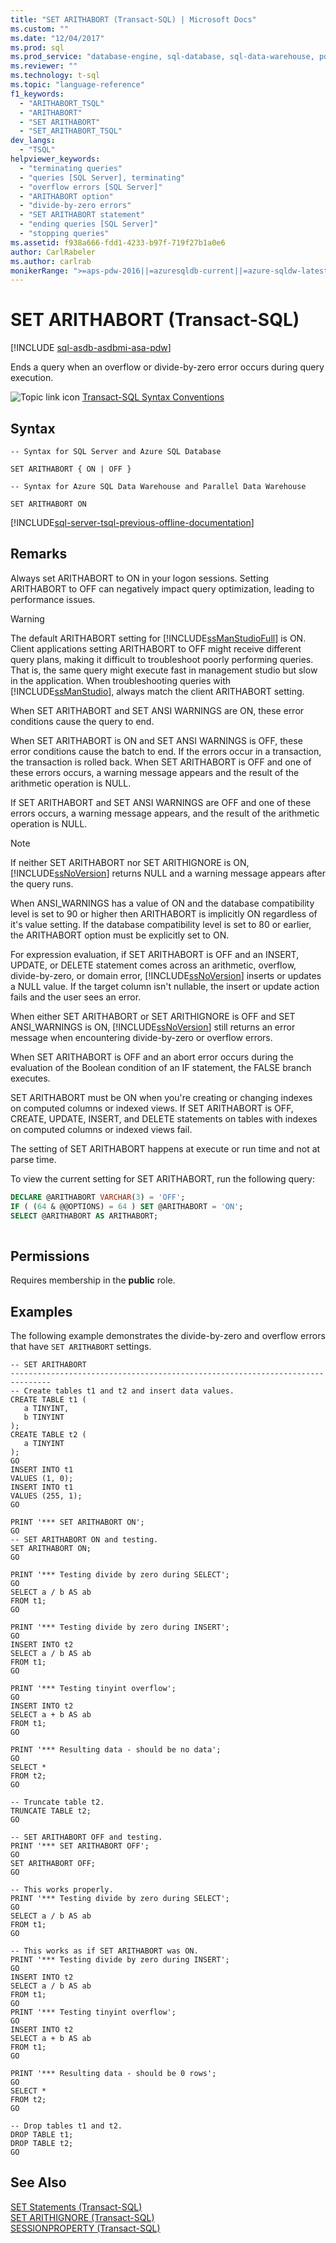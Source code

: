 ```yaml
---
title: "SET ARITHABORT (Transact-SQL) | Microsoft Docs"
ms.custom: ""
ms.date: "12/04/2017"
ms.prod: sql
ms.prod_service: "database-engine, sql-database, sql-data-warehouse, pdw"
ms.reviewer: ""
ms.technology: t-sql
ms.topic: "language-reference"
f1_keywords: 
  - "ARITHABORT_TSQL"
  - "ARITHABORT"
  - "SET ARITHABORT"
  - "SET_ARITHABORT_TSQL"
dev_langs: 
  - "TSQL"
helpviewer_keywords: 
  - "terminating queries"
  - "queries [SQL Server], terminating"
  - "overflow errors [SQL Server]"
  - "ARITHABORT option"
  - "divide-by-zero errors"
  - "SET ARITHABORT statement"
  - "ending queries [SQL Server]"
  - "stopping queries"
ms.assetid: f938a666-fdd1-4233-b97f-719f27b1a0e6
author: CarlRabeler
ms.author: carlrab
monikerRange: ">=aps-pdw-2016||=azuresqldb-current||=azure-sqldw-latest||>=sql-server-2016||=sqlallproducts-allversions||>=sql-server-linux-2017||=azuresqldb-mi-current"
---
```

# SET ARITHABORT (Transact-SQL)
[!INCLUDE [sql-asdb-asdbmi-asa-pdw](../../includes/applies-to-version/sql-asdb-asdbmi-asa-pdw.md)]

Ends a query when an overflow or divide-by-zero error occurs during query execution.  
  
![Topic link icon](../../database-engine/configure-windows/media/topic-link.gif "Topic link icon") [Transact-SQL Syntax Conventions](../../t-sql/language-elements/transact-sql-syntax-conventions-transact-sql.md)  
  
## Syntax  
  
```syntaxsql
-- Syntax for SQL Server and Azure SQL Database
  
SET ARITHABORT { ON | OFF }
```

```syntaxsql
-- Syntax for Azure SQL Data Warehouse and Parallel Data Warehouse

SET ARITHABORT ON
```
  
[!INCLUDE[sql-server-tsql-previous-offline-documentation](../../includes/sql-server-tsql-previous-offline-documentation.md)]

## Remarks
Always set ARITHABORT to ON in your logon sessions. Setting ARITHABORT to OFF can negatively impact query optimization, leading to performance issues.  
  
> [!WARNING]  
>  The default ARITHABORT setting for [!INCLUDE[ssManStudioFull](../../includes/ssmanstudiofull-md.md)] is ON. Client applications setting ARITHABORT to OFF might receive different query plans, making it difficult to troubleshoot poorly performing queries. That is, the same query might execute fast in management studio but slow in the application. When troubleshooting queries with [!INCLUDE[ssManStudio](../../includes/ssmanstudio-md.md)], always match the client ARITHABORT setting.  
  
When SET ARITHABORT and SET ANSI WARNINGS are ON, these error conditions cause the query to end.  
  
When SET ARITHABORT is ON and SET ANSI WARNINGS is OFF, these error conditions cause the batch to end. If the errors occur in a transaction, the transaction is rolled back. When SET ARITHABORT is OFF and one of these errors occurs, a warning message appears and the result of the arithmetic operation is NULL.  
  
If SET ARITHABORT and SET ANSI WARNINGS are OFF and one of these errors occurs, a warning message appears, and the result of the arithmetic operation is NULL.  
  
> [!NOTE]  
>  If neither SET ARITHABORT nor SET ARITHIGNORE is ON, [!INCLUDE[ssNoVersion](../../includes/ssnoversion-md.md)] returns NULL and a warning message appears after the query runs.  
  
When ANSI_WARNINGS has a value of ON and the database compatibility level is set to 90 or higher then ARITHABORT is implicitly ON regardless of it's value setting. If the database compatibility level is set to 80 or earlier, the ARITHABORT option must be explicitly set to ON.  
  
For expression evaluation, if SET ARITHABORT is OFF and an INSERT, UPDATE, or DELETE statement comes across an arithmetic, overflow, divide-by-zero, or domain error, [!INCLUDE[ssNoVersion](../../includes/ssnoversion-md.md)] inserts or updates a NULL value. If the target column isn't nullable, the insert or update action fails and the user sees an error.  
  
When either SET ARITHABORT or SET ARITHIGNORE is OFF and SET ANSI_WARNINGS is ON, [!INCLUDE[ssNoVersion](../../includes/ssnoversion-md.md)] still returns an error message when encountering divide-by-zero or overflow errors.  
  
When SET ARITHABORT is OFF and an abort error occurs during the evaluation of the Boolean condition of an IF statement, the FALSE branch executes.
  
SET ARITHABORT must be ON when you're creating or changing indexes on computed columns or indexed views. If SET ARITHABORT is OFF, CREATE, UPDATE, INSERT, and DELETE statements on tables with indexes on computed columns or indexed views fail.
  
The setting of SET ARITHABORT happens at execute or run time and not at parse time.  
  
To view the current setting for SET ARITHABORT, run the following query:
  
```sql  
DECLARE @ARITHABORT VARCHAR(3) = 'OFF';  
IF ( (64 & @@OPTIONS) = 64 ) SET @ARITHABORT = 'ON';  
SELECT @ARITHABORT AS ARITHABORT;  
  
```  
  
## Permissions  
Requires membership in the **public** role.  
  
## Examples  
The following example demonstrates the divide-by-zero and overflow errors that have `SET ARITHABORT` settings.  
  
```  
-- SET ARITHABORT  
-------------------------------------------------------------------------------  
-- Create tables t1 and t2 and insert data values.  
CREATE TABLE t1 (  
   a TINYINT,   
   b TINYINT  
);  
CREATE TABLE t2 (  
   a TINYINT  
);  
GO  
INSERT INTO t1   
VALUES (1, 0);  
INSERT INTO t1   
VALUES (255, 1);  
GO  
  
PRINT '*** SET ARITHABORT ON';  
GO  
-- SET ARITHABORT ON and testing.  
SET ARITHABORT ON;  
GO  
  
PRINT '*** Testing divide by zero during SELECT';  
GO  
SELECT a / b AS ab   
FROM t1;  
GO  
  
PRINT '*** Testing divide by zero during INSERT';  
GO  
INSERT INTO t2  
SELECT a / b AS ab    
FROM t1;  
GO  
  
PRINT '*** Testing tinyint overflow';  
GO  
INSERT INTO t2  
SELECT a + b AS ab   
FROM t1;  
GO  
  
PRINT '*** Resulting data - should be no data';  
GO  
SELECT *   
FROM t2;  
GO  
  
-- Truncate table t2.  
TRUNCATE TABLE t2;  
GO  
  
-- SET ARITHABORT OFF and testing.  
PRINT '*** SET ARITHABORT OFF';  
GO  
SET ARITHABORT OFF;  
GO  
  
-- This works properly.  
PRINT '*** Testing divide by zero during SELECT';  
GO  
SELECT a / b AS ab    
FROM t1;  
GO  
  
-- This works as if SET ARITHABORT was ON.  
PRINT '*** Testing divide by zero during INSERT';  
GO  
INSERT INTO t2  
SELECT a / b AS ab    
FROM t1;  
GO  
PRINT '*** Testing tinyint overflow';  
GO  
INSERT INTO t2  
SELECT a + b AS ab   
FROM t1;  
GO  
  
PRINT '*** Resulting data - should be 0 rows';  
GO  
SELECT *   
FROM t2;  
GO  
  
-- Drop tables t1 and t2.  
DROP TABLE t1;  
DROP TABLE t2;  
GO  
```  
  
## See Also  
 [SET Statements &#40;Transact-SQL&#41;](../../t-sql/statements/set-statements-transact-sql.md)   
 [SET ARITHIGNORE &#40;Transact-SQL&#41;](../../t-sql/statements/set-arithignore-transact-sql.md)   
 [SESSIONPROPERTY &#40;Transact-SQL&#41;](../../t-sql/functions/sessionproperty-transact-sql.md)  
  
  
